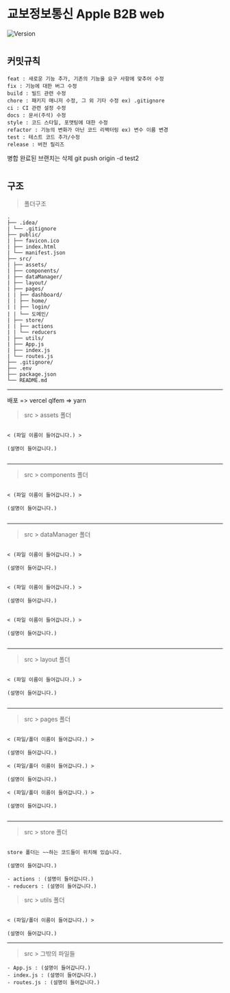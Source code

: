 
# 교보정보통신 Apple B2B web 
![Version](https://img.shields.io/badge/version-1.0.0-blue.svg?cacheSeconds=2592000)


#

## 커밋규칙
```
feat : 새로운 기능 추가, 기존의 기능을 요구 사항에 맞추어 수정
fix : 기능에 대한 버그 수정
build : 빌드 관련 수정
chore : 패키지 매니저 수정, 그 외 기타 수정 ex) .gitignore
ci : CI 관련 설정 수정
docs : 문서(주석) 수정
style : 코드 스타일, 포맷팅에 대한 수정
refactor : 기능의 변화가 아닌 코드 리팩터링 ex) 변수 이름 변경
test : 테스트 코드 추가/수정
release : 버전 릴리즈
```
병합 완료된 브랜치는 삭제
git push origin -d test2

#

#

## 구조

> 폴더구조
```
.
├── .idea/
| └── .gitignore
├── public/
| ├── favicon.ico
| ├── index.html
| └── manifest.json
├── src/
| ├── assets/
| ├── components/
| ├── dataManager/
| ├── layout/
| ├── pages/
| | ├── dashboard/
| | ├── home/
| | ├── login/
| | └── 도메인/
| ├── store/
| | ├── actions
| | └── reducers
| ├── utils/
| ├── App.js
| ├── index.js
| └── routes.js
├── .gitignore/
├── .env
├── package.json
└── README.md
```

----

배포 => vercel 
qlfem => yarn

> src > assets 폴더
```

< (파일 이름이 들어갑니다.) >

(설명이 들어갑니다.)


```

----

> src > components 폴더
```

< (파일 이름이 들어갑니다.) >

(설명이 들어갑니다.)


```

----

> src > dataManager 폴더
```

< (파일 이름이 들어갑니다.) >

(설명이 들어갑니다.)


< (파일 이름이 들어갑니다.) >

(설명이 들어갑니다.)


< (파일 이름이 들어갑니다.) >

(설명이 들어갑니다.)


```

----

> src > layout 폴더
```

< (파일 이름이 들어갑니다.) >

(설명이 들어갑니다.)


```

----

> src > pages 폴더
```

< (파일/폴더 이름이 들어갑니다.) >

(설명이 들어갑니다.)

< (파일/폴더 이름이 들어갑니다.) >

(설명이 들어갑니다.)

< (파일/폴더 이름이 들어갑니다.) >

(설명이 들어갑니다.)


```

----

> src > store 폴더
```

store 폴더는 ~~하는 코드들이 위치해 있습니다.

(설명이 들어갑니다.)

- actions : (설명이 들어갑니다.)
- reducers : (설명이 들어갑니다.)

```

> src > utils 폴더
```

< (파일/폴더 이름이 들어갑니다.) >

(설명이 들어갑니다.)

```

----

> src > 그밖의 파일들
```
- App.js : (설명이 들어갑니다.)
- index.js : (설명이 들어갑니다.)
- routes.js : (설명이 들어갑니다.)

```
